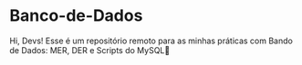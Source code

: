 # Banco-de-Dados
 Hi, Devs! Esse é um repositório remoto para as minhas práticas com Bando de Dados: MER, DER e Scripts do MySQL🎲